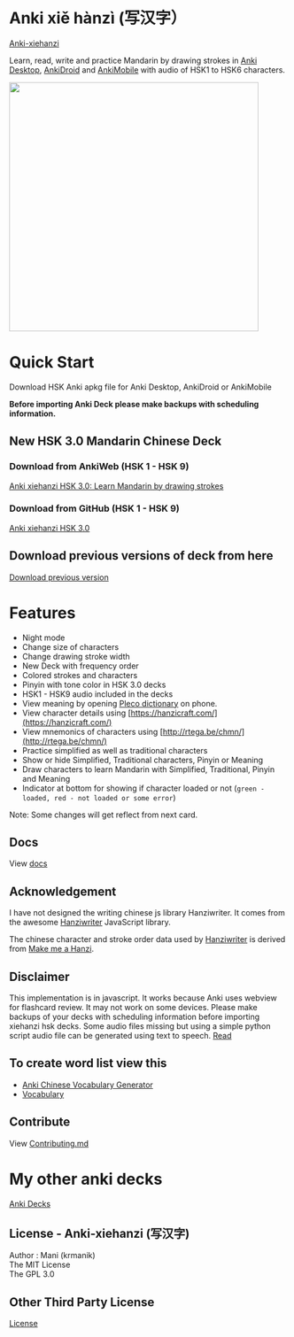 # Anki xiě hànzì (写汉字）

[Anki-xiehanzi](https://krmanik.github.io/Anki-xiehanzi)

Learn, read, write and practice Mandarin by drawing strokes in [Anki Desktop](https://apps.ankiweb.net/), [AnkiDroid](https://play.google.com/store/apps/details?id=com.ichi2.anki) and [AnkiMobile](https://apps.apple.com/us/app/ankimobile-flashcards/id373493387) with audio of HSK1 to HSK6 characters. 

<img src="https://raw.githubusercontent.com/krmanik/Anki-xiehanzi/main/static/img/xiehanzi_v2.0.gif" height="450px"></img>

# Quick Start
Download HSK Anki apkg file for Anki Desktop, AnkiDroid or AnkiMobile

**Before importing Anki Deck please make backups with scheduling information.**

## New HSK 3.0 Mandarin Chinese Deck
### Download from AnkiWeb (HSK 1 - HSK 9)
[Anki xiehanzi HSK 3.0: Learn Mandarin by drawing strokes](https://ankiweb.net/shared/info/239300382)

### Download from GitHub (HSK 1 - HSK 9)
[Anki xiehanzi HSK 3.0](https://github.com/krmanik/Anki-xiehanzi/releases)

## Download previous versions of deck from here
[Download previous version](https://krmanik.github.io/Anki-xiehanzi/docs/gettings-started/download)

# Features
- Night mode
- Change size of characters
- Change drawing stroke width
- New Deck with frequency order
- Colored strokes and characters
- Pinyin with tone color in HSK 3.0 decks
- HSK1 - HSK9 audio included in the decks
- View meaning by opening [Pleco dictionary](https://www.pleco.com/) on phone.
- View character details using [https://hanzicraft.com/](https://hanzicraft.com/) 
- View mnemonics of characters using [http://rtega.be/chmn/](http://rtega.be/chmn/)
- Practice simplified as well as traditional characters
- Show or hide Simplified, Traditional characters, Pinyin or Meaning
- Draw characters to learn Mandarin with Simplified, Traditional, Pinyin and Meaning
- Indicator at bottom for showing if character loaded or not (```green - loaded, red - not loaded or some error```)

Note: Some changes will get reflect from next card.

## Docs
View [docs](https://krmanik.github.io/Anki-xiehanzi/docs/intro)

## Acknowledgement
I have not designed the writing chinese js library Hanziwriter. It comes from the awesome [Hanziwriter](https://hanziwriter.org) JavaScript library. 

The chinese character and stroke order data used by [Hanziwriter](https://github.com/chanind/hanzi-writer)
is derived from [ Make me a Hanzi](https://github.com/skishore/makemeahanzi).
  
## Disclaimer
 This implementation is in javascript. It works because Anki uses webview for flashcard review. It may not work on some devices. Please make backups of your decks with scheduling information before importing xiehanzi hsk decks.
 Some audio files missing but using a simple python script audio file can be generated using text to speech. [Read](https://github.com/krmanik/gtts-textToMp3)

## To create word list view this
- [Anki Chinese Vocabulary Generator](https://github.com/krmanik/Anki-Chinese-Vocabulary-Generator)
- [Vocabulary](https://simplezhongwen.blogspot.com/search/label/vocabulary)

## Contribute
 View [Contributing.md](https://github.com/krmanik/Anki-xiehanzi/blob/master/Contributing.md)

# My other anki decks
[Anki Decks](https://ankiweb.net/shared/byauthor/119943820) 

## License - Anki-xiehanzi (写汉字)
Author : Mani (krmanik)
<br>The MIT License
<br>The GPL 3.0

## Other Third Party License
[License](https://github.com/krmanik/Anki-xiehanzi/blob/master/License.md)
